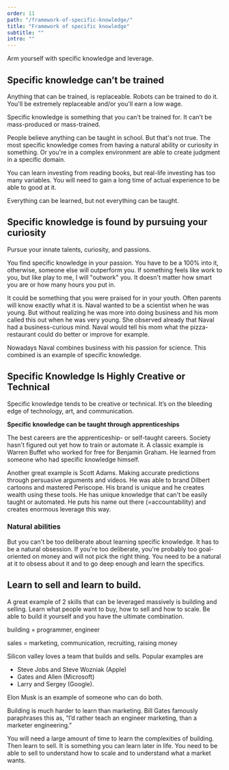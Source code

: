 ```yaml
---
order: 11
path: "/framework-of-specific-knowledge/"
title: "Framework of specific knowledge"
subtitle: ""
intro: ""
---
```


Arm yourself with specific knowledge and leverage.

## Specific knowledge can’t be trained

Anything that can be trained, is replaceable. Robots can be trained to do it. You'll be extremely replaceable and/or you'll earn a low wage.

Specific knowledge is something that you can't be trained for. It can't be mass-produced or mass-trained.

People believe anything can be taught in school. But that's not true. The most specific knowledge comes from having a natural ability or curiosity in something. Or you're in a complex environment are able to create judgment in a specific domain.

You can learn investing from reading books, but real-life investing has too many variables. You will need to gain a long time of actual experience to be able to good at it.

Everything can be learned, but not everything can be taught.

## Specific knowledge is found by pursuing your curiosity

Pursue your innate talents, curiosity, and passions.

You find specific knowledge in your passion. You have to be a 100% into it, otherwise, someone else will outperform you. If something feels like work to you, but like play to me, I will "outwork" you. It doesn't matter how smart you are or how many hours you put in.

It could be something that you were praised for in your youth. Often parents will know exactly what it is. Naval wanted to be a scientist when he was young. But without realizing he was more into doing business and his mom called this out when he was very young. She observed already that Naval had a business-curious mind. Naval would tell his mom what the pizza-restaurant could do better or improve for example.

Nowadays Naval combines business with his passion for science. This combined is an example of specific knowledge.

## Specific Knowledge Is Highly Creative or Technical

Specific knowledge tends to be creative or technical. It’s on the bleeding edge of technology, art, and communication.

**Specific knowledge can be taught through apprenticeships**

The best careers are the apprenticeship- or self-taught careers. Society hasn't figured out yet how to train or automate it. A classic example is Warren Buffet who worked for free for Benjamin Graham. He learned from someone who had specific knowledge himself.

Another great example is Scott Adams. Making accurate predictions through persuasive arguments and videos. He was able to brand Dilbert cartoons and mastered Periscope. His brand is unique and he creates wealth using these tools. He has unique knowledge that can't be easily taught or automated. He puts his name out there (=accountability) and creates enormous leverage this way.

### Natural abilities

But you can't be too deliberate about learning specific knowledge. It has to be a natural obsession. If you're too deliberate, you're probably too goal-oriented on money and will not pick the right thing. You need to be a natural at it to obsess about it and to go deep enough and learn the specifics.

## Learn to sell and learn to build.

A great example of 2 skills that can be leveraged massively is building and selling. Learn what people want to buy, how to sell and how to scale. Be able to build it yourself and you have the ultimate combination.

building = programmer, engineer

sales = marketing, communication, recruiting, raising money

Silicon valley loves a team that builds and sells. Popular examples are

- Steve Jobs and Steve Wozniak (Apple)
- Gates and Allen (Microsoft)
- Larry and Sergey (Google).

Elon Musk is an example of someone who can do both.

Building is much harder to learn than marketing. Bill Gates famously paraphrases this as, “I’d rather teach an engineer marketing, than a marketer engineering.”

You will need a large amount of time to learn the complexities of building. Then learn to sell. It is something you can learn later in life. You need to be able to sell to understand how to scale and to understand what a market wants.